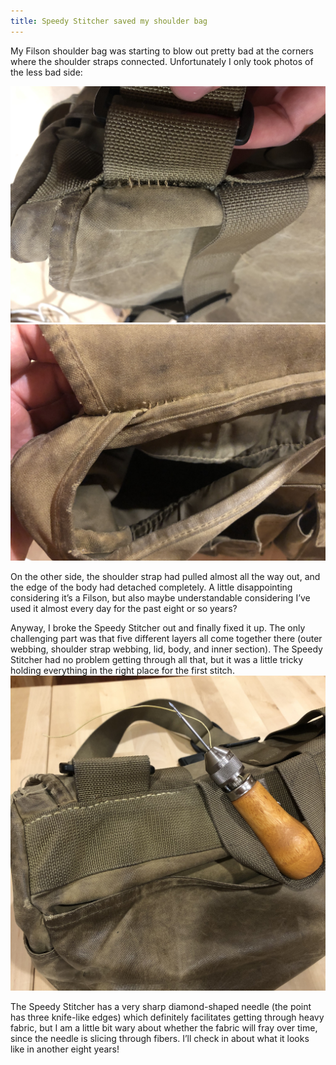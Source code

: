 ```yaml
---
title: Speedy Stitcher saved my shoulder bag
---
```

My Filson shoulder bag was starting to blow out pretty bad at the corners where the shoulder straps connected. Unfortunately I only took photos of the less bad side:

![](default/IMG_3368.jpeg)
![](default/IMG_3369.jpeg)

On the other side, the shoulder strap had pulled almost all the way out, and the edge of the body had detached completely. A little disappointing considering it’s a Filson, but also maybe understandable considering I’ve used it almost every day for the past eight or so years?

Anyway, I broke the Speedy Stitcher out and finally fixed it up.  The only challenging part was that five different layers all come together there (outer webbing, shoulder strap webbing, lid, body, and inner section). The Speedy Stitcher had no problem getting through all that, but it was a little tricky holding everything in the right place for the first stitch.
![](default/IMG_3367.jpeg)

The Speedy Stitcher has a very sharp diamond-shaped needle (the point has three knife-like edges) which definitely facilitates getting through heavy fabric, but I am a little bit wary about whether the fabric will fray over time, since the needle is slicing through fibers. I’ll check in about what it looks like in another eight years!
